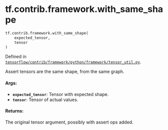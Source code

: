 <div itemscope itemtype="http://developers.google.com/ReferenceObject">
<meta itemprop="name" content="tf.contrib.framework.with_same_shape" />
<meta itemprop="path" content="Stable" />
</div>

# tf.contrib.framework.with_same_shape

``` python
tf.contrib.framework.with_same_shape(
    expected_tensor,
    tensor
)
```



Defined in [`tensorflow/contrib/framework/python/framework/tensor_util.py`](/code/stable/tensorflow/contrib/framework/python/framework/tensor_util.py).

Assert tensors are the same shape, from the same graph.

#### Args:

* <b>`expected_tensor`</b>: Tensor with expected shape.
* <b>`tensor`</b>: Tensor of actual values.

#### Returns:

The original tensor argument, possibly with assert ops added.